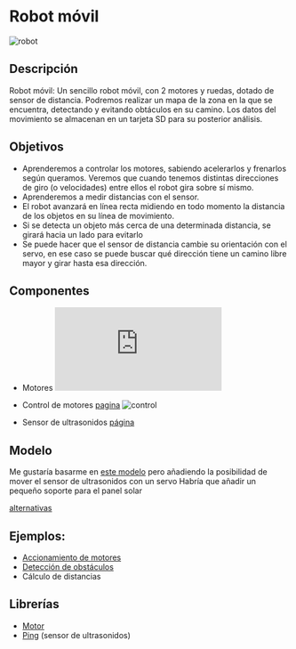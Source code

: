 # Robot móvil

![robot](https://lh6.googleusercontent.com/-0FRQ2C8_RGE/VTpwbOIYmpI/AAAAAAAA4w8/bBxwFRr3z4M/w1014-h761-no/IMG_20150423_202826.jpg)

## Descripción

Robot móvil: Un sencillo robot móvil, con 2 motores y ruedas, dotado de sensor de distancia. Podremos realizar un mapa de la zona en la que se encuentra, detectando y evitando obtáculos en su camino. Los datos del movimiento se almacenan en un tarjeta SD para su posterior análisis. 

## Objetivos

* Aprenderemos a controlar los motores, sabiendo acelerarlos y frenarlos según queramos. Veremos que cuando tenemos distintas direcciones de giro (o velocidades) entre ellos el robot gira sobre sí mismo.
* Aprenderemos a medir distancias con el sensor.
* El robot avanzará en línea recta midiendo en todo momento la distancia de los objetos en su línea de movimiento. 
* Si se detecta un objeto más cerca de una determinada distancia, se girará hacia un lado para evitarlo
* Se puede hacer que el sensor de distancia cambie su orientación con el servo, en ese caso se puede buscar qué dirección tiene un camino libre mayor y girar hasta esa dirección.

## Componentes

* Motores 
![motor](http://www.electan.com/product_thumb.php?img=images/Pololu/0J1093.jpg&w=320&h=240)

* Control de motores [pagina](http://www.dfrobot.com/wiki/index.php?title=Arduino_Motor_Shield_(L298N)_(SKU:DRI0009))
![control](http://www.dfrobot.com/wiki/images/1/1e/Arduino_Shield3.png)

* Sensor de ultrasonidos [página](http://www.seeedstudio.com/wiki/index.php?title=Ultra_Sonic_range_measurement_module)

## Modelo

Me gustaría basarme en [este modelo](http://www.thingiverse.com/thing:200582) pero añadiendo la posibilidad de mover el sensor de ultrasonidos con un servo 
Habría que añadir un pequeño soporte para el panel solar

[alternativas](http://www.thingiverse.com/javacasm/collections/robot-movil)

## Ejemplos:

* [Accionamiento de motores](http://www.dfrobot.com/wiki/index.php?title=Arduino_Motor_Shield_(L298N)_(SKU:DRI0009)#Sample_Code)
* [Detección de obstáculos](http://www.seeedstudio.com/wiki/index.php?title=Ultra_Sonic_range_measurement_module#Programming)
* Cálculo de distancias

## Librerías

* [Motor](http://www.dfrobot.com/wiki/index.php?title=Arduino_Motor_Shield_%28L298N%29_%28SKU:DRI0009%29)
* [Ping](http://playground.arduino.cc/Code/NewPing) (sensor de ultrasonidos)

